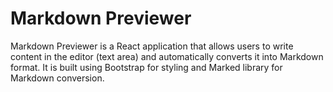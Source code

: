 # Markdown Previewer

Markdown Previewer is a React application that allows users to write content in the editor (text area) and automatically converts it into Markdown format. It is built using Bootstrap for styling and Marked library for Markdown conversion.
